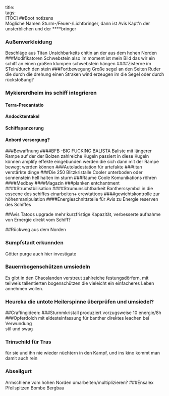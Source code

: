 title:   
tags:   
[TOC]
##Boot notizens  
Mögliche Namen Sturm-/Feuer-/Lichtbringer, dann ist Avis Käpt'n der unsterblichen und der ****bringer
### Außenverkleidung
Beschläge aus Titan
Unsichbarkeits chitin an der aus dem hohen Norden
###Modifikatoren Schwebstein
also im moment ist mein Bild das wir ein schiff an einen großen klumpen schwebstein hängen
####Zisterne im STein/durch den stein
###Fortbewegung
Große segel an den Seiten
Ruder die durch die drehung einen Straken wind erzeugen
im die Segel oder durch rückstoßung?
### Mykiererdheim ins schiff integrieren
#### Terra-Precantatio
#### Andocktentakel
#### Schiffspanzerung
#### Anbord versorgung?
###Bewaffnung
####BFB -BIG FUCKING BALISTA
Baliste mit längerer Rampe auf der der Bolzen zahlreiche Kugeln passiert in diese Kugeln können amplify effekte eingebunden werden die sich dann mit der Rampe bewegt werden können
###Autoladestation für artefakte
###titan verstärkte dinge
###Die 250 Blitzkristalle
Cooler unterboden oder sonnenstein hell halten im sturm
###Räume
Coole Komunikations röhren
####Medbay
####Magazin
###planken entchantment
####Strumstbilisation
####Strumunsichtbarkeit
Bantherssymbol in die esscene des schiffes einarbeiten+ crewtattoos
####gewichtskontrolle zur höhenmanipulation
####Energieschnittstelle für Avis zu Energie reserven des Schiffes

##Avis Tatoos upgrade
mehr kurzfristige Kapazität, verbesserte aufnahme von Ernergie direkt vom Schiff?

##Rückweg aus dem Norden
### Sumpfstadt erkunnden
Götter purge auch hier investigate
### Bauernbogenschützen umsiedeln  
Es gibt in den Chaoslanden verstreut zahlreiche festungsdörfern, mit teilweis tallentierten bogenschützen die vieleicht ein einfacheres Leben annehmen wollen.  
### Heureka die untote Heilerspinne überprüfen und umsiedel?   


##Craftingideen:
###Sturnmkristall
produziert vorzugsweise 10 energie/8h 
###Opferdolch mit eldesteinfassung für banther
direktes leachen bei Verwundung  
stil und swag
### Trinschild für Tras  
für sie und ihn nie wieder nüchtern in den Kampf, und ins kino kommt man damit auch rein
### Abseilgurt
Armschiene vom hohen Norden umarbeiten/multiplizieren?
###Ensalex
Pfeilspitzen
Bombe 
Bergbau

